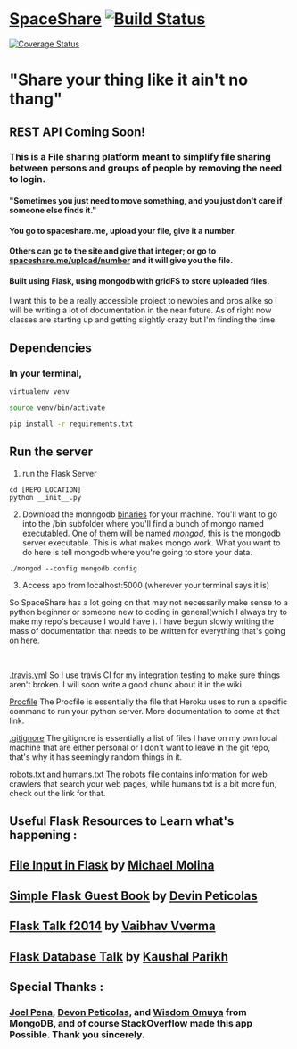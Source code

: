 # [SpaceShare](https://spaceshare.me)   [![Build Status](https://travis-ci.org/DavidAwad/SpaceShare.svg?branch=master)](https://travis-ci.org/DavidAwad/SpaceShare)
[![Coverage Status](https://coveralls.io/repos/DavidAwad/SpaceShare/badge.svg)](https://coveralls.io/r/DavidAwad/SpaceShare)

# "Share your thing like it ain't no thang"

## REST API Coming Soon!

### This is a File sharing platform  meant to simplify file sharing between persons and groups of people by removing the need to login.

#### "Sometimes you just need to move something, and you just don't care if someone else finds it."

#### You go to spaceshare.me, upload your file, give it a number.
#### Others can go to the site and give that integer; or go to [spaceshare.me/upload/number](spaceshare.me/upload/number) and it will give you the file.

#### Built using Flask, using mongodb with gridFS to store uploaded files.
I want this to be a really accessible project to newbies and pros alike so I will be writing a lot of documentation in the near future. As of right now classes are starting up and getting slightly crazy but I'm finding the time.

## Dependencies

### In your terminal,
```bash
virtualenv venv

source venv/bin/activate

pip install -r requirements.txt
```

## Run the server

1. run the Flask Server
```
cd [REPO LOCATION]
python __init__.py
```
2. Download the monngodb [binaries](https://www.mongodb.org/downloads) for your machine.
You'll want to go into the /bin subfolder where you'll find a bunch of mongo named executabled.
One of them will be named *mongod*, this is the mongodb server executable. This is what makes mongo work.
What you want to do here is tell mongodb where you're going to store your data.

`./mongod --config mongodb.config`

3. Access app from localhost:5000 (wherever your terminal says it is)

So SpaceShare has a lot going on that may not necessarily make sense to a python beginner or someone new to coding in general(which I always try to make my repo's because I would have ). I have begun slowly writing the mass of documentation that needs to be written for everything that's going on here.

<br>

[.travis.yml](https://github.com/DavidAwad/SpaceShare/wiki/Travis-CI) So I use travis CI for my integration testing to make sure things aren't broken. I will soon write a good chunk about it in the wiki.

[Procfile](https://devcenter.heroku.com/articles/procfile) The Procfile is essentially the file that Heroku uses to run a specific command to run your python server. More documentation to come at that link.

[.gitignore](https://help.github.com/articles/ignoring-files/)
	 	The gitignore is essentially a list of files I have on my own local machine that are either personal or I don't want to leave in the git repo, that's why it has seemingly random things in it.

[robots.txt](http://camosunweb.com/robots-txt/) and [humans.txt](http://humanstxt.org)
		The robots file contains information for web crawlers that search your web pages, while humans.txt is a bit more fun, check out the link for that.

## Useful Flask Resources to Learn what's happening :
## [File Input in Flask](http://runnable.com/UiPcaBXaxGNYAAAL/how-to-upload-a-file-to-the-server-in-flask-for-python) by [Michael Molina](http://runnable.com/u/mmolina)
## [Simple Flask Guest Book](https://github.com/x/Simple-Flask-Guest-Book) by [Devin Peticolas](https://github.com/x)
## [Flask Talk f2014](https://github.com/usacs/flaskTalkF2014) by [Vaibhav Vverma](https://github.com/v)
## [Flask Database Talk](https://github.com/kaushal/databaseTalk2014) by [Kaushal Parikh](https://github.com/kaushal)


## Special Thanks :
### [Joel Pena](https://github.com/jpena29), [Devon Peticolas](https://github.com/x), and [Wisdom Omuya](https://github.com/deafgoat) from MongoDB, and of course StackOverflow made this app Possible. Thank you sincerely.
